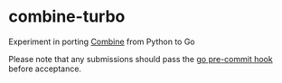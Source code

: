 combine-turbo
=============

Experiment in porting [Combine](https://github.com/mlsecproject.combine) from Python to Go

Please note that any submissions should pass the [go pre-commit hook](https://golang.org/misc/git/pre-commit) before acceptance.

